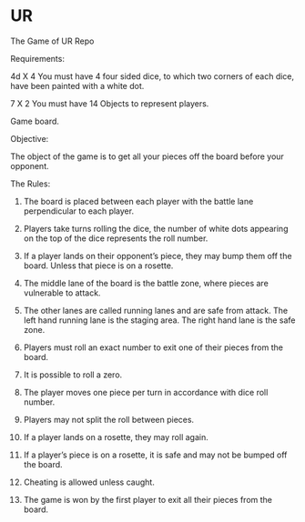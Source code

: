 # UR
The Game of UR Repo

Requirements:

4d X 4 You must have 4 four sided dice, to which two corners of each dice, have been painted with a white dot.

7 X 2 You must have 14 Objects to represent players. 

Game board.



Objective:

The object of the game is to get all your pieces off the board before your opponent.



The Rules:

1.	The board is placed between each player with the battle lane perpendicular to each player.

2.	Players take turns rolling the dice, the number of white dots appearing on the top of the dice represents the roll number.

3.	If a player lands on their opponent’s piece, they may bump them off the board. Unless that piece is on a rosette.

4.	The middle lane of the board is the battle zone, where pieces are vulnerable to attack.

5.	The other lanes are called running lanes and are safe from attack. The left hand running lane is the staging area. The right hand lane is the safe zone.

6.	Players must roll an exact number to exit one of their pieces from the board.

7.	It is possible to roll a zero.

8.	The player moves one piece per turn in accordance with dice roll number.

9.	Players may not split the roll between pieces.

10.	If a player lands on a rosette, they may roll again.

11.	If a player’s piece is on a rosette, it is safe and may not be bumped off the board.

12.	Cheating is allowed unless caught.

13.	The game is won by the first player to exit all their pieces from the board.
